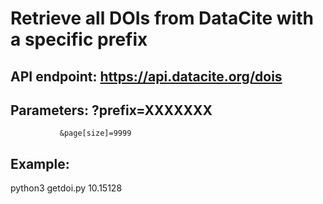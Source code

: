 # Retrieve all DOIs from DataCite with a specific prefix

## API endpoint: https://api.datacite.org/dois
## Parameters: ?prefix=XXXXXXX  
               &page[size]=9999


## Example:
python3 getdoi.py 10.15128  


